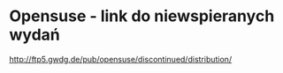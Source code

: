 Opensuse - link do niewspieranych wydań
=======================================

<http://ftp5.gwdg.de/pub/opensuse/discontinued/distribution/>